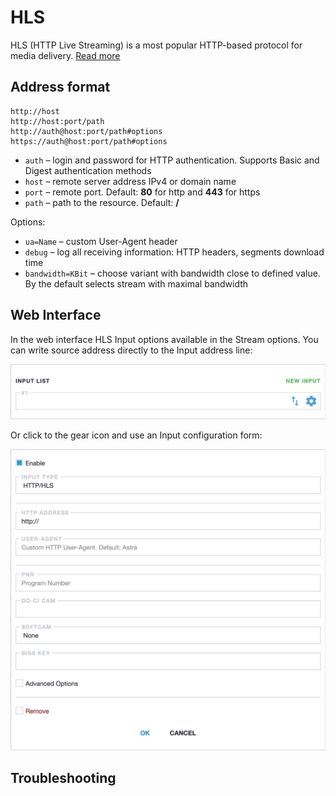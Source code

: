 # HLS

HLS (HTTP Live Streaming) is a most popular HTTP-based protocol for media delivery. [Read more](/en/book/#/delivery/hls)

## Address format

```
http://host
http://host:port/path
http://auth@host:port/path#options
https://auth@host:port/path#options
```

* `auth` – login and password for HTTP authentication. Supports Basic and Digest authentication methods
* `host` – remote server address IPv4 or domain name
* `port` – remote port. Default: **80** for http and **443** for https
* `path` – path to the resource. Default: **/**

Options:

- `ua=Name` – custom User-Agent header
- `debug` – log all receiving information: HTTP headers, segments download time
- `bandwidth=KBit` – choose variant with bandwidth close to defined value. By the default selects stream with maximal bandwidth

## Web Interface

In the web interface HLS Input options available in the Stream options. You can write source address directly to the Input address line:

![Input address](input-list-696w.png ':size=696')

Or click to the gear icon and use an Input configuration form:

![HLS Input options](http-696w.png ':size=696')

## Troubleshooting
